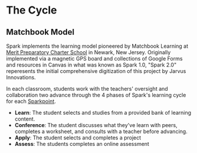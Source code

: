 # The Cycle

## Matchbook Model
Spark implements the learning model pioneered by Matchbook Learning at
[Merit Preparatory Charter School](http://merit.matchbooklearning.com/) in Newark, New Jersey.
Originally implemented via a magnetic GPS board and collections of Google Forms and resources
in Canvas in what was known as Spark 1.0, "Spark 2.0" reperesents the initial comprehensive
digitization of this project by Jarvus Innovations.

In each classroom, students work with the teachers' oversight and collaboration two advance through
the 4 phases of Spark's learning cycle for each [Sparkpoint](sparkpoints).

- **Learn**: The student selects and studies from a provided bank of learning content.
- **Conference**: The student discusses what they've learn with peers, completes a worksheet, and consults with a teacher before advancing.
- **Apply**: The student selects and completes a project
- **Assess**: The students completes an online assessment
